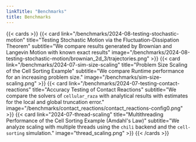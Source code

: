 ```yaml
---
linkTitle: "Benchmarks"
title: Benchmarks
---
```


{{< cards >}}
    {{< card
        link="/benchmarks/2024-08-testing-stochastic-motion"
        title="Testing Stochastic Motion via the Fluctuation-Dissipation Theorem"
        subtitle="We compare results generated by Brownian and Langevin Motion with known exact results"
        image="/benchmarks/2024-08-testing-stochastic-motion/brownian_2d_3/trajectories.png"
    >}}
    {{< card
        link="/benchmarks/2024-07-sim-size-scaling"
        title="Problem Size Scaling of the Cell Sorting Example"
        subtitle="We compare Runtime performance for an increasing problem size."
        image="/benchmarks/sim-size-scaling.png"
    >}}
    {{< card
        link="/benchmarks/2024-07-testing-contact-reactions"
        title="Accuracy Testing of Contact Reactions"
        subtitle="We compare the solvers of `cellular_raza` with analytical results with estimates for the local and global truncation error."
        image="/benchmarks/contact_reactions/contact_reactions-config0.png"
    >}}
    {{< card
        link="2024-07-thread-scaling"
        title="Multithreading Performance of the Cell Sorting Example (Amdahl's Law)"
        subtitle="We analyze scaling with multiple threads using the `chili` backend and the `cell-sorting` simulation."
        image="thread_scaling.png"
    >}}
{{< /cards >}}
